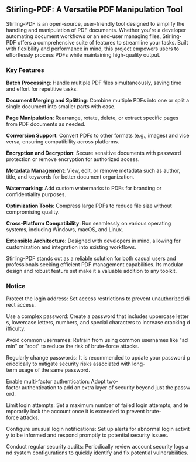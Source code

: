 ## Stirling-PDF: A Versatile PDF Manipulation Tool

Stirling-PDF is an open-source, user-friendly tool designed to simplify the handling and manipulation of PDF documents. Whether you're a developer automating document workflows or an end-user managing files, Stirling-PDF offers a comprehensive suite of features to streamline your tasks. Built with flexibility and performance in mind, this project empowers users to effortlessly process PDFs while maintaining high-quality output.

### Key Features

**Batch Processing**: Handle multiple PDF files simultaneously, saving time and effort for repetitive tasks.

**Document Merging and Splitting**: Combine multiple PDFs into one or split a single document into smaller parts with ease.

**Page Manipulation**: Rearrange, rotate, delete, or extract specific pages from PDF documents as needed.

**Conversion Support**: Convert PDFs to other formats (e.g., images) and vice versa, ensuring compatibility across platforms.

**Encryption and Decryption**: Secure sensitive documents with password protection or remove encryption for authorized access.

**Metadata Management**: View, edit, or remove metadata such as author, title, and keywords for better document organization.

**Watermarking**: Add custom watermarks to PDFs for branding or confidentiality purposes.

**Optimization Tools**: Compress large PDFs to reduce file size without compromising quality.

**Cross-Platform Compatibility**: Run seamlessly on various operating systems, including Windows, macOS, and Linux.

**Extensible Architecture**: Designed with developers in mind, allowing for customization and integration into existing workflows.

Stirling-PDF stands out as a reliable solution for both casual users and professionals seeking efficient PDF management capabilities. Its modular design and robust feature set make it a valuable addition to any toolkit.

### Notice

Protect the login address: Set access restrictions to prevent unauthorized direct access.
    
Use a complex password: Create a password that includes uppercase letters, lowercase letters, numbers, and special characters to increase cracking difficulty.
    
Avoid common usernames: Refrain from using common usernames like "admin" or "root" to reduce the risk of brute-force attacks.
    
Regularly change passwords: It is recommended to update your password periodically to mitigate security risks associated with long-term usage of the same password.
    
Enable multi-factor authentication: Adopt two-factor authentication to add an extra layer of security beyond just the password.
    
Limit login attempts: Set a maximum number of failed login attempts, and temporarily lock the account once it is exceeded to prevent brute-force attacks.
    
Configure unusual login notifications: Set up alerts for abnormal login activity to be informed and respond promptly to potential security issues.
    
Conduct regular security audits: Periodically review account security logs and system configurations to quickly identify and fix potential vulnerabilities.
        